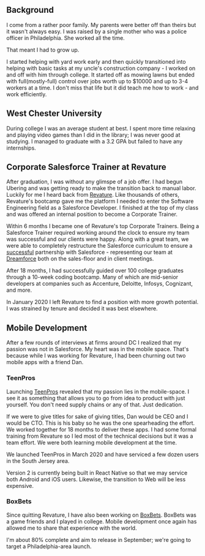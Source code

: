 ## Background

I come from a rather poor family. My parents were better off than theirs but it wasn't always easy. I was raised by a single mother who was a police officer in Philadelphia. She worked all the time. 

That meant I had to grow up. 

I started helping with yard work early and then quickly transitioned into helping with basic tasks at my uncle's construction company - I worked on and off with him through college. It started off as mowing lawns but ended with full(mostly-full) control over jobs worth up to $10000 and up to 3-4 workers at a time. I don't miss that life but it did teach me how to work - and work efficiently.

## West Chester University
During college I was an average student at best. I spent more time relaxing and playing video games than I did in the library; I was never good at studying. I managed to graduate with a 3.2 GPA but failed to have any internships. 

## Corporate Salesforce Trainer at Revature
After graduation, I was without any glimspe of a job offer. I had begun Ubering and was getting ready to make the transition back to manual labor. Luckily for me I heard back from [Revature](revature.com). Like thousands of others, Revature's bootcamp gave me the platform I needed to enter the Software Engineering field as a Salesforce Developer. I finished at the top of my class and was offered an internal position to become a Corporate Trainer.

Within 6 months I became one of Revature's top Corporate Trainers. Being a Salesforce Trainer required working around the clock to ensure my team was successful and our clients were happy. Along with a great team, we were able to completely restructure the Salesforce curriculum to ensure a [successful](https://www.linkedin.com/posts/revature_revature-becomes-a-trailhead-academy-authorized-activity-6668154566971797505-9cKd) partnership with Salesforce - representing our team at [Dreamforce](https://www.linkedin.com/posts/matthew-ruiz-099253116_revature-activity-6600111401044369409-PdsE) both on the sales-floor and in client meetings.

After 18 months, I had successfully guided over 100 college graduates through a 10-week coding bootcamp. Many of which are mid-senior developers at companies such as Accenture, Deloitte, Infosys, Cognizant, and more. 

In January 2020 I left Revature to find a position with more growth potential. I was strained by tenure and decided it was best elsewhere.

## Mobile Development
After a few rounds of interviews at firms around DC I realized that my passion was not in Salesforce. My heart was in the mobile space. That's because while I was working for Revature, I had been churning out two mobile apps with a friend Dan.

### TeenPros
Launching [TeenPros](teenprofessionals.com) revealed that my passion lies in the mobile-space. I see it as something that allows you to go from idea to product with just yourself. You don't need supply chains or any of that. Just dedication.  

If we were to give titles for sake of giving titles, Dan would be CEO and I would be CTO. This is his baby so he was the one spearheading the effort. We worked together for 18 months to deliver these apps. I had some formal training from Revature so I led most of the technical decisions but it was a team effort. We were both learning mobile development at the time.

We launched TeenPros in March 2020 and have serviced a few dozen users in the South Jersey area.

Version 2 is currently being built in React Native so that we may service both Android and iOS users. Likewise, the transition to Web will be less expensive.

### BoxBets

Since quitting Revature, I have also been working on [BoxBets](boxbetsapp.com). BoxBets was a game friends and I played in college. Mobile development once again has allowed me to share that experience with the world.

I'm about 80% complete and aim to release in September; we're going to target a Philadelphia-area launch.



